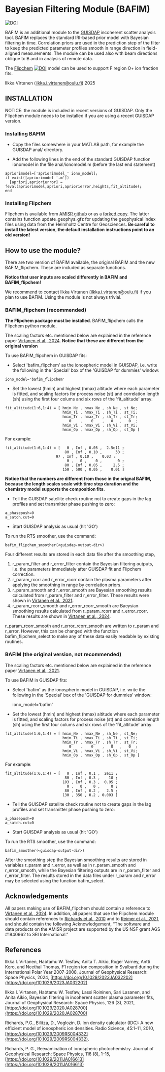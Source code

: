 # Bayesian Filtering Module (BAFIM)

[![DOI](https://zenodo.org/badge/DOI/10.5281/zenodo.4033903.svg)](https://doi.org/10.5281/zenodo.4033903)

BAFIM is an additional module to the [GUISDAP](https://sourceforge.net/projects/guisdap/) incoherent scatter analysis tool. BAFIM replaces the standard IRI-based prior model with Bayesian filtering in time. Correlation priors are used in the prediction step of the filter to keep the predicted parameter profiles smooth in range direction in field-aligned measurements. The module can be used also with beam directions oblique to B and in analysis of remote data.

The [Flipchem](https://github.com/amisr/flipchem) [![DOI](https://zenodo.org/badge/DOI/10.5281/10.5281/zenodo.3688853.svg)](https://doi.org/10.5281/zenodo.3688853) model can be used to support F region O+ ion fraction fits. 




Ilkka Virtanen (ilkka.i.virtanen@oulu.fi) 2025


## INSTALLATION

NOTICE: the module is included in recent versions of GUISDAP. Only the Flipchem module needs to be installed if you are using a recent GUISDAP version. 

### Installing BAFIM

- Copy the files somewhere in your MATLAB path, for example the GUISDAP anal/ directory.

- Add the following lines in the end of the standard GUISDAP function ionomodel in the file anal/ionomodel.m (before the last end statement)

```
apriorimodel=['apriorimodel_' iono_model];
if exist([apriorimodel '.m'])
  [apriori,apriorierror] = feval(apriorimodel,apriori,apriorierror,heights,fit_altitude);
end
```

### Installing Flipchem

Flipchem is available from [AMISR github](https://github.com/amisr/flipchem) or as a [forked copy](https://github.com/ilkkavir/flipchem). The latter contains function update_geophys_gfz for updating the geophysical index files using data from the Helmholtz Centre for Geosciences. **Be careful to install the latest version, the default installation instructions point to an old version!**


## How to use the module?

There are two version of BAFIM available, the original BAFIM and the new BAFIM_flipchem. These are included as separate functions. 


**Notice that user inputs are scaled differently in BAFIM and BAFIM_flipchem!**

We recommend to contact Ilkka Virtanen (ilkka.i.virtanen@oulu.fi) if you plan to use BAFIM. Using the module is not always trivial.


### BAFIM_flipchem (recommended)

**The Flipchem package must be installed**. BAFIM_flipchem calls the Flipchem python module. 

The scaling factors etc. mentioned below are explained in the reference paper [Virtanen et al., 2024](https://doi.org/10.1029/2023JA032202). **Notice that these are different from the original version** 

To use BAFIM_flipchem in GUISDAP fits:

- Select 'bafim_flipchem' as the ionospheric model in GUISDAP, i.e. write the following in the 'Special' box of the 'GUISDAP for dummies' window:

```
iono_model='bafim_flipchem'
```

- Set the lowest (hmin) and highest (hmax) altitude where each parameter is fitted, and scaling factors for process noise (st) and correlation length (sh) using the first four colums and six rows of the 'fit_altitude' array:

```
fit_altitude(1:6,1:4) = [ hmin_Ne , hmax_Ne , sh_Ne , st_Ne;  
                          hmin_Ti , hmax_Ti , sh_Ti , st_Ti;  
                          hmin_Tr , hmax_Tr , sh_Tr , st_Tr;  
                             0    ,    0    ,   0   ,   0  ;  
                          hmin_Vi , hmax_Vi , sh_Vi , st_Vi;  
                          hmin_Op , hmax_Op , sh_Op , st_Op ]  
```

For example:

```
fit_altitude(1:6,1:4) = [   0 , Inf , 0.05 ,  2.5e11 ;  
                           80 , Inf , 0.10 ,      30 ;  
                   	   97 , Inf , 0.10 ,    0.03 ;  
                            0 ,   0 ,    0 ,       0 ;  
                      	   80 , Inf , 0.05 ,     2.5 ;  
                          150 , 500 , 0.05 ,    0.01 ]  
```

**Notice that the numbers are different from those in the orignal BAFIM, because the length scales scale with time step duration and the chemistry model supports the composition fits.**

- Tell the GUISDAP satellite check routine not to create gaps in the lag profiles and set transmitter phase pushing to zero:

```
a_phasepush=0
a_satch.cut=0
```

- Start GUISDAP analysis as usual (hit 'GO')



To run the RTS smoother, use the command:

```
bafim_flipchem_smoother(<guisdap-output-dir>)
```

Four different results are stored in each data file after the smoothing step,

1. r_param_filter and r_error_filter contain the Bayesian filtering outputs, i.e. the parameters immediately after GUISDAP fit and Flipchem correction. 
2. r_param_rcorr and r_error_rcorr contain the plasma parameters after applying the smoothing in range by correlation priors. 
3. r_param_smooth and r_error_smooth are Bayesian smoothing results calculated from r_param_filter and r_error_filter. These results were shown in [Virtanen et al., 2021](https://doi.org/10.1029/2020JA028700). 
4. r_param_rcorr_smooth and r_error_rcorr_smooth are Baeysian smoothing results calculated from r_param_rcorr and r_error_rcorr. These results are shown in [Virtanen et al., 2024](https://doi.org/10.1029/2023JA032202).

r_param_rcorr_smooth and r_error_rcorr_smooth are written to r_param and r_error. However, this can be changed with the function bafim_flipchem_select to make any of these data easily readable by existing routines. 


### BAFIM (the original version, not recommended)



The scaling factors etc. mentioned below are explained in the reference paper [Virtanen et al., 2021](https://doi.org/10.1029/2020JA028700). 

To use BAFIM in GUISDAP fits:

- Select 'bafim' as the ionospheric model in GUISDAP, i.e. write the following in the 'Special' box of the 'GUISDAP for dummies' window:

    iono_model='bafim'

- Set the lowest (hmin) and highest (hmax) altitude where each parameter is fitted, and scaling factors for process noise (st) and correlation length (sh) using the first four colums and six rows of the 'fit_altitude' array:

```
fit_altitude(1:6,1:4) = [ hmin_Ne , hmax_Ne , sh_Ne , st_Ne;  
                          hmin_Ti , hmax_Ti , sh_Ti , st_Ti;  
                          hmin_Tr , hmax_Tr , sh_Tr , st_Tr;  
                             0    ,    0    ,   0   ,   0  ;  
                          hmin_Vi , hmax_Vi , sh_Vi , st_Vi;  
                          hmin_Op , hmax_Op , sh_Op , st_Op ]  
```

For example:
```
fit_altitude(1:6,1:4) = [   0 , Inf , 0.1 ,  2e11 ;  
                           80 , Inf , 0.3 ,    10 ;  
                          103 , Inf , 0.3 ,  0.05 ;  
                            0 ,   0 ,   0 ,     0 ;  
                           80 , Inf , 0.2 ,   2.5 ;  
                          130 , 350 , 0.2 , 0.003 ]  
```

- Tell the GUISDAP satellite check routine not to create gaps in the lag profiles and set transmitter phase pushing to zero:

```
a_phasepush=0  
a_satch.cut=0
```

- Start GUISDAP analysis as usual (hit 'GO')




To run the RTS smoother, use the command:

```
bafim_smoother(<guisdap-output-dir>)
```

After the smoothing step the Bayesian smoothing results are stored in variables r_param and r_error, as well as in r_param_smooth and r_error_smooth, while the Bayesian filtering outputs are in r_param_filter and r_error_filter. The results stored in the data files under r_param and r_error may be selected using the function bafim_select. 


## Acknowledgements
All papers making use of BAFIM_flipchem should contain a reference to [Virtanen et al., 2024](https://doi.org/10.1029/2023JA032202). In addition, all papers that use the Flipchem module should contain references to [Richards et al., 2010](https://doi.org/10.1029/2009RS004332) and to [Reimer et al., 2021](https://doi.org/10.5281/zenodo.3688853), and should contain the following Acknowledgement,
“The software and data products on the AMISR project are supported by the US NSF grant AGS #1840962 to SRI International.”


## References

Ilkka I. Virtanen, Habtamu W. Tesfaw, Anita T. Aikio, Roger Varney, Antti Kero, and Neethal Thomas, F1 region ion composition in Svalbard during the International Polar Year 2007-2008, Journal of Geophysical Research: Space Physics, 2024, [https://doi.org/10.1029/2023JA032202](https://doi.org/10.1029/2023JA032202)

Ilkka I. Virtanen, Habtamu W. Tesfaw, Lassi Roininen, Sari Lasanen, and Anita Aikio, Bayesian filtering in incoherent scatter plasma parameter fits, Journal of Geophysical Research: Space Physics, 126 (3), 2021, [https://doi.org/10.1029/2020JA028700](https://doi.org/10.1029/2020JA028700)

Richards, P.G., Bilitza, D., Voglozin, D. Ion density calculator (IDC): A new eﬃcient model of ionospheric ion densities. Radio Science, 45:1–11, 2010, [https://doi.org/10.1029/2009RS004332](https://doi.org/10.1029/2009RS004332).

Richards, P. G., Reexamination of ionospheric photochemistry. Journal of Geophysical Research: Space Physics, 116 (8), 1–15, [https://doi.org/10.1029/2011JA016613](https://doi.org/10.1029/2011JA016613)